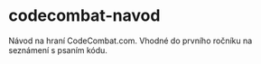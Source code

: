 # codecombat-navod
Návod na hraní CodeCombat.com. Vhodné do prvního ročníku na seznámení s psaním kódu.
